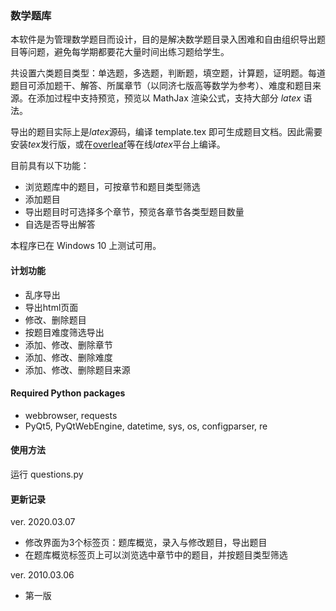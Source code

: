 ### 数学题库

本软件是为管理数学题目而设计，目的是解决数学题目录入困难和自由组织导出题目等问题，避免每学期都要花大量时间出练习题给学生。

共设置六类题目类型：单选题，多选题，判断题，填空题，计算题，证明题。每道题目可添加题干、解答、所属章节（以同济七版高等数学为参考）、难度和题目来源。在添加过程中支持预览，预览以 MathJax 渲染公式，支持大部分 $latex$ 语法。

导出的题目实际上是$latex$源码，编译 template.tex 即可生成题目文档。因此需要安装$tex$发行版，或在[overleaf](https://cn.overleaf.com/)等在线$latex$平台上编译。

目前具有以下功能：
- 浏览题库中的题目，可按章节和题目类型筛选
- 添加题目
- 导出题目时可选择多个章节，预览各章节各类型题目数量
- 自选是否导出解答

本程序已在 Windows 10 上测试可用。

#### 计划功能
- 乱序导出
- 导出html页面
- 修改、删除题目
- 按题目难度筛选导出
- 添加、修改、删除章节
- 添加、修改、删除难度
- 添加、修改、删除题目来源


#### Required Python packages
- webbrowser, requests
- PyQt5, PyQtWebEngine, datetime, sys, os, configparser, re

#### 使用方法

运行 questions.py

#### 更新记录

ver. 2020.03.07
- 修改界面为3个标签页：题库概览，录入与修改题目，导出题目
- 在题库概览标签页上可以浏览选中章节中的题目，并按题目类型筛选

ver. 2010.03.06
- 第一版
